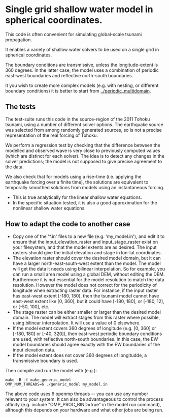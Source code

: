 # Single grid shallow water model in spherical coordinates.

This code is often convenient for simulating global-scale tsunami propagation.

It enables a variety of shallow water solvers to be used on a single grid in spherical coordinates.

The boundary conditions are transmissive, unless the longitude-extent is 360
degrees. In the latter case, the model uses a combination of periodic east-west
boundaries and reflective north-south boundaries. 

It you wish to create more complex models (e.g. with nesting, or different
boundary conditions) it is better to start from [../periodic_multidomain](../periodic_multidomain).

## The tests

The test-suite runs this code in the source-region of the 2011 Tohoku tsunami,
using a number of different solver options. The earthquake source was selected
from among randomly generated sources, so is not a precise representation of
the real forcing of Tohoku.

We perform a regression test by checking that the difference between the
modelled and observed wave is very close to previously computed values (which
are distinct for each solver). The idea is to detect any changes in the solver
predictions; the model is not supposed to give precise agreement to the data.

We also check that for models using a rise-time (i.e. applying the earthquake
forcing over a finite time), the solutions are equivalent to temporally
smoothed solutions from models using an instantaneous forcing. 
* This is true analytically for the linear shallow water equations. 
* In the specific situation tested, it is also a good approximation for the nonlinear shallow water equations.

## How to adapt the code to another case

* Copy one of the '\*.in' files to a new file (e.g. 'my_model.in'), and edit it
to ensure that the input_elevation_raster and input_stage_raster exist on your
filesystem, and that the model extents are as desired. The input rasters should
give the initial elevation and stage in lon-lat coordinates. 
* The elevation raster should cover the desired model domain, but it can
have a larger north-east-south-west extent than the model. The
model will get the data it needs using bilinear interpolation. So for example, 
you can run a small area model using a global DEM, without editing the DEM.
Furthermore it is not essential for the model resolution to match the data
resolution.  However the model does not correct for the periodicity of
longitude when extracting raster data. For instance, if the input raster has
east-west extent [-180, 180], then the tsunami model cannot have east-west
extent like [0, 360], but it could have [-180, 180], or [-180, 12], or [-50,
100], etc. 
* The stage raster can be either smaller or larger than the desired model domain. The
model will extract stages from this raster where possible, using bilinear
interpolation. It will use a value of 0 elsewhere. 
* If the model extent covers 360 degrees of longitude (e.g. [0, 360] or [-180, 180] or [-40, 320]), 
then east-west periodic boundary conditions are used, with reflective
north-south boundaries.  In this case, the EW model boundaries should agree
exactly with the EW boundaries of the input elevation data. 
* If the model extent does not cover 360 degrees of longitudde, a transmissive
  boundary is used.

Then compile and run the model with (e.g.):

    make -B -f make_generic_model
    OMP_NUM_THREADS=6 ./generic_model my_model.in

The above code uses 6 openmp threads -- you can use any number relevant to your system.
It can also be advantageous to control the process affinity (e.g. include
"OMP_PROC_BIND=true" in the model run command), although this depends on your
hardware and what other jobs are being run.
